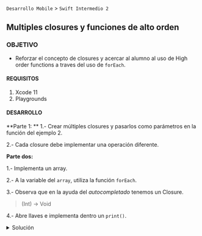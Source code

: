 `Desarrollo Mobile` > `Swift Intermedio 2`

## Multiples closures y funciones de alto orden

### OBJETIVO 

- Reforzar el concepto de closures y acercar al alumno al uso de High order functions a traves del uso de `forEach`.

#### REQUISITOS 

1. Xcode 11
2. Playgrounds

#### DESARROLLO

**Parte 1:
**
1.- Crear múltiples closures y pasarlos como parámetros en la función del ejemplo 2.

2.- Cada closure debe implementar una operación diferente.

**Parte dos:**

1.- Implementa un array.

2.- A la variable del `array`, utiliza la función `forEach`.

3.- Observa que en la ayuda del *autocompletado* tenemos un Closure.

> (Int) -> Void

4.- Abre llaves e implementa dentro un `print()`.

<details>
	<summary>Solución</summary>
	<p> Crearemos una función general, la cuál ejecutará una función pasada como parámetro:</p>
	
```
func calculate(_ a: Int, _ b: Int, operation: (Int, Int) -> Int) -> Int {
  let result = operation(a, b)
  print(result)
  return result
}
```

<p> Implementaremos diferentes versiones de este closure: </p>

```
let add = { (a, b)  -> Int in
  return a + b
}

let multiply = { (a, b)  -> Int in
  return a * b
}

let sustract = { (a, b)  -> Int in
  return a - b
}

let divide = { (a, b)  -> Int in
  return a / b
}
```

<p>Finalmente, agregaremos estas variables de closure a la funcion calculate para ejecutarlas.</p> 

```
calculate(3, 4, operation: add)
calculate(4, 4, operation: multiply)
calculate(7, 4, operation: sustract)
calculate(10, 2, operation: divide)
```

<p>Para la parte dos, creamos un array y utlizamos la funcion de alto orden for each de la sig. manera:</p>

```
let numbers = [ 1,2,3,4,5,6,7,8,9]
numbers.forEach { i in
  print(i)
}
```
</details> 
